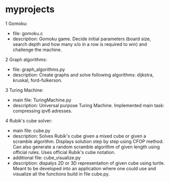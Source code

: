 # myprojects

1 Gomoku:
  - file: gomoku.c
  - description: Gomoku game. Decide initial parameters (board size, search depth and how many x/o in a row is required to win) and challenge the machine.

2 Graph algorithms:
  - file: graph_algorithms.py
  - description: Create graphs and solve following algorithms: dijkstra, kruskal, ford-fulkerson.

3 Turing Machine:
  - main file: TuringMachine.py
  - description: Universal purpose Turing Machine. Implemented main task: compressing ipv6 adresses.

4 Rubik's cube solver:
  - main file: cube.py
  - description: Solves Rubik's cube given a mixed cube or given a scramble algorithm. Displays solution step by step using CFOP method. Can also generate a random scramble algorithm of given length using official rules. Uses official Rubik's cube notation.
  - additional file: cube_visualize.py
  - description: dispalys 2D or 3D representation of given cube using turtle. Meant to be developed into an application where one could use and visualize all the functions build in file cube.py.
